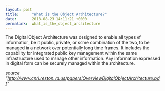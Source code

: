 ```yaml
---
layout: post
title:      "What is the Object Architecture?"
date:       2018-08-23 14:11:21 +0000
permalink:  what_is_the_object_architecture
---
```



The Digital Object Architecture was designed to enable all types of information, be it 
public, private, or some combination of the two, to be managed in a network over
potentially long time frames. It includes the capability for integrated public key
management within the same infrastructure used to manage other information. Any
information expressed in digital form can be securely managed within the architecture.

*source "http://www.cnri.reston.va.us/papers/OverviewDigitalObjectArchitecture.pdf"*
